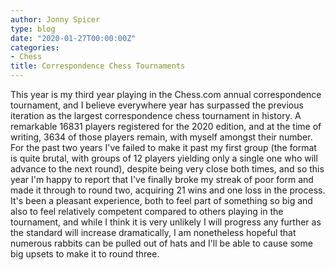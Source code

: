 ```yaml
---
author: Jonny Spicer
type: blog
date: "2020-01-27T00:00:00Z"
categories:
- Chess
title: Correspondence Chess Tournaments
---
```

This year is my third year playing in the Chess.com annual correspondence tournament, and I believe everywhere year has surpassed
the previous iteration as the largest correspondence chess tournament in history. A remarkable 16831 players registered for the 2020
edition, and at the time of writing, 3634 of those players remain, with myself amongst their number. For the past two years I've
failed to make it past my first group (the format is quite brutal, with groups of 12 players yielding only a single one who will
advance to the next round), despite being very close both times, and so this year I'm happy to report that I've finally broke my
streak of poor form and made it through to round two, acquiring 21 wins and one loss in the process. It's been a pleasant
experience, both to feel part of something so big and also to feel relatively competent compared to others playing in the
tournament, and while I think it is very unlikely I will progress any further as the standard will increase dramatically, I am
nonetheless hopeful that numerous rabbits can be pulled out of hats and I'll be able to cause some big upsets to make it to round
three.
